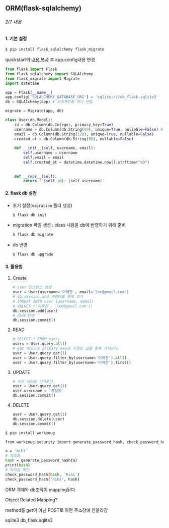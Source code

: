 ## ORM(flask-sqlalchemy)

###### 2/7 내용

>
>
>

#### 1. 기본 설정

```bash
$ pip install flask_sqlalchemy flask_migrate
```

quickstart의 [내용 복사](http://flask-sqlalchemy.pocoo.org/2.3/)  후 app.config내용 변경

```python
from flask import Flask
from flask_sqlalchemy import SQLAlchemy
from flask_migrate import Migrate
import datetime

app = Flask(__name__)
app.config['SQLALCHEMY_DATABASE_URI'] = 'sqlite:///db_flask.sqlite3'
db = SQLAlchemy(app) # 오프젝트를 하나 만듬

migrate = Migrate(app, db)

class User(db.Model):
    id = db.Column(db.Integer, primary_key=True)
    username = db.Column(db.String(80), unique=True, nullable=False) # nullable == NOT NULL
    email = db.Column(db.String(120), unique=True, nullable=False)
    created_at = db.Column(db.String(80), nullable=False)
    
    def __init__(self, username, email):
        self.username = username
        self.email = email
        self.created_at = datetime.datetime.now().strftime("%D")
        
        
    def __repr__(self):
        return f'{self.id}: {self.username}'
```



#### 2. flask db 설정

  - 초기 설정(`migration` 폴더 생성)

      ```bash
      $ flask db init
      ```

  - migration 파일 생성 : class 내용을 db에 반영하기 위해 준비

    ```bash
    $ flask db migrate
    ```

- db 반영

  ```bash
  $ flask db upgrade
  ```

  

#### 3. 활용법

 1. Create

    ```python
    # user 인스턴스 생성
    user = User(username='이재찬', email='lee@gmail.com')
    # db.session.add 명령어를 통해 추가
    # INSERT INTO user (username, email)
    # VALUES ('이재찬', 'lee@gmail.com');
    db.session.add(user)
    # db에 반영
    db.session.commit()
    ```

 2. READ

    ```python
    # SELECT * FROM user;
    users = User.query.all()
    # get 메소드는 primary key로 지정된 값을 통해 가져온다.
    user = User.query.get(1)
    user = User.query.filter_by(username='이재찬').all()
    user = User.query.filter_by(username='이재찬').first()
    ```

 3. UPDATE

    ```python
    # 우선 대상을 가져온다.
    user = User.query.get(1)
    user.username = '홍길동'
    db.session.commit()
    ```

 4. DELETE

    ```python
    user = User.query.get(1)
    db.session.delete(user)
    db.session.commit()
    ```

    

```bash
$ pip install werkzeug
```

```bash
from werkzeug.security import generate_password_hash, check_password_hash

a = 'hihi'
# 암호화
hash = generate_password_hash(a)
print(hash)
# 차이점 확인
check_password_hash(hash, 'hihi')
check_password_hash('hihi', hash)
```



ORM 객체와 db조작이 mapping된다

Object Related Mapping?

method를 get이 아닌 POST로 하면 주소창에 안올라감

sqlite3 db_flask.sqlite3